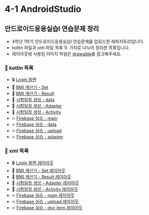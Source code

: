 # 4-1 AndroidStudio
## 안드로이드응용실습I 연습문제 정리  
- 4학년 1학기 안드로이드응용실습I 연습문제를 업로드한 레파지토리입니다.
- kotlin 파일과 xml 파일 목록 두 가지로 나누어 정리한 목록입니다.
- 레이아웃에 사용된 이미지 파일은 [drawable](app/src/main/res/drawable)를 참고해주세요.

### 💜 kotlin 목록
- 🔒 [Login 화면](app/src/main/java/hw/LoginActivity.kt)
- 💪 [BMI 계산기 - Set](app/src/main/java/hw/SetActivity.kt)
- 💪 [BMI 계산기 - Result](app/src/main/java/hw/ResultActivity.kt)
- 📆 [시험일정 생성 - data](app/src/main/java/hw/Exam.kt)
- 📆 [시험일정 생성 - Adapter](app/src/main/java/hw/ExamAdapter.kt)
- 📆 [시험일정 생성 - Activity](app/src/main/java/hw/ExamActivity.kt)
- 🔥 [Firebase 실습 - main](app/src/main/java/com/example/myapplication/MainActivity.kt)
- 🔥 [Firebase 실습 - data](app/src/main/java/com/example/myapplication/DocModel.kt)
- 🔥 [Firebase 실습 - upload](app/src/main/java/com/example/myapplication/uploadActivity.kt)
- 🔥 [Firebase 실습 - adapter](app/src/main/java/com/example/myapplication/DocAdapter.kt)

### 🧡 xml 목록
- 🔒 [Login 화면 레이아웃](app/src/main/res/layout/activity_login.xml)
- 💪 [BMI 계산기 - Set 레이아웃](app/src/main/res/layout/activity_set.xml)
- 💪 [BMI 계산기 - Result 레이아웃](app/src/main/res/layout/activity_result.xml)
- 📆 [시험일정 생성 - Adapter 레이아웃](app/src/main/res/layout/item_recyclerview.xml)
- 📆 [시험일정 생성 - Activity 레이아웃](app/src/main/res/layout/activity_exam.xml)
- 🔥 [Firebase 실습 - main 레이아웃](app/src/main/res/layout/activity_main.xml)
- 🔥 [Firebase 실습 - upload 레이아웃](app/src/main/res/layout/activity_upload.xml)
- 🔥 [Firebase 실습 - doc item 레이아웃](app/src/main/res/layout/item_doc.xml)